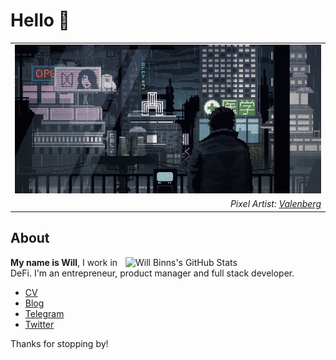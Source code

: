 # Hello 👋

<table align="center">
  <tr>
    <td width="100%" align="center">
      <a href="https://willbinns.org/">
        <img src="https://github.com/wbnns/wbnns/raw/master/future.gif">
      </a>
    </td>
  </tr>
  <tr>
    <td width="100%" align="right">
      <em>
        Pixel Artist: <a href="https://www.deviantart.com/valenberg">Valenberg</a>
      </em>
    </td>
  </tr>
</table>

## About

<img src="https://github-readme-stats.vercel.app/api?username=wbnns&count_private=true&include_all_commits=true&hide_rank=true&theme=graywhite&show_icons=true&disable_animations=true&hide=stars&custom_title=Stats" align="right" width="320" style="bottom-padding:6px" alt="Will Binns's GitHub Stats" />

**My name is Will**, I work in DeFi. I'm an entrepreneur, product manager and full stack
developer.

+ [CV](https://about.willbinns.org/)
+ [Blog](https://willbinns.org)
+ [Telegram](https://t.me/wbnns)
+ [Twitter](https://twitter.com/wbnns)

Thanks for stopping by!
